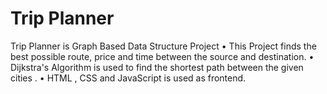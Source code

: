 # Trip Planner
Trip Planner is Graph Based Data Structure Project
•	This Project finds the best possible route, price and time between the source and destination.
•	Dijkstra's Algorithm is used to find the shortest path between the given cities .
•	HTML , CSS and JavaScript is used as frontend.

